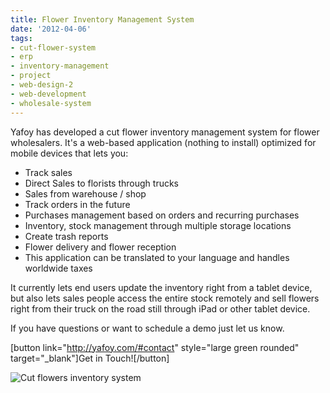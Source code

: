 ```yaml
---
title: Flower Inventory Management System
date: '2012-04-06'
tags:
- cut-flower-system
- erp
- inventory-management
- project
- web-design-2
- web-development
- wholesale-system
---
```


Yafoy has developed a cut flower inventory management system for flower wholesalers. It's a web-based application (nothing to install) optimized for mobile devices that lets you:

* Track sales
* Direct Sales to florists through trucks
* Sales from warehouse / shop
* Track orders in the future
* Purchases management based on orders and recurring purchases
* Inventory, stock management through multiple storage locations
* Create trash reports
* Flower delivery and flower reception
* This application can be translated to your language and handles worldwide taxes

It currently lets end users update the inventory right from a tablet device, but also lets sales people access the entire stock remotely and sell flowers right from their truck on the road still through iPad or other tablet device.

If you have questions or want to schedule a demo just let us know.

[button link="http://yafoy.com/#contact" style="large green rounded" target="_blank"]Get in Touch![/button]

![Cut flowers inventory system](articles/flower_inventory_management.png)